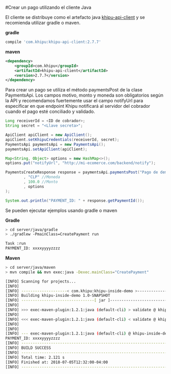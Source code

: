#Crear un pago utilizando el cliente Java

El cliente se distribuye como el artefacto java [khipu-api-client](https://search.maven.org/#search%7Cgav%7C1%7Cg%3A%22com.khipu%22%20AND%20a%3A%22khipu-api-client%22) y se recomienda utilizar gradle o maven.

**gradle**

```gradle
compile 'com.khipu:khipu-api-client:2.7.7'
```


**maven**

```xml
<dependency>
    <groupId>com.khipu</groupId>
    <artifactId>khipu-api-client</artifactId>
    <version>2.7.7</version>
</dependency>
```

Para crear un pago se utiliza el método paymentsPost de la clase PaymentsApi. Los campos motivo, monto y moneda son obligatorios según la API y recomendamos fuertemente usar el campo notifyUrl para especificar en que endpoint Khipu notificará al servidor del cobrador cuando el pago esté conciliado y validado.

```java
Long receiverId = <ID de cobrador>;
String secret = "<Llave secreta>";

ApiClient apiClient = new ApiClient();
apiClient.setKhipuCredentials(receiverId, secret);
PaymentsApi paymentsApi = new PaymentsApi();
paymentsApi.setApiClient(apiClient);

Map<String, Object> options = new HashMap<>();
options.put("notifyUrl", "http://mi-ecomerce.com/backend/notify");

PaymentsCreateResponse response = paymentsApi.paymentsPost("Pago de demo" //Motivo de la compra
        , "CLP" //Moneda
        , 100.0 //Monto
        , options
);

System.out.println("PAYMENT_ID: " + response.getPaymentId());
```

Se pueden ejecutar ejemplos usando gradle o maven


**Gradle**

```sh
> cd server/java/gradle  
> ./gradlew -PmainClass=CreatePayment run

Task :run  
PAYMENT_ID: xxxxyyyyzzzz
``` 

**Maven**

```sh
> cd server/java/maven  
> mvn compile && mvn exec:java -Dexec.mainClass="CreatePayment"

[INFO] Scanning for projects...
[INFO]
[INFO] --------------------< com.khipu:khipu-inside-demo >---------------------
[INFO] Building khipu-inside-demo 1.0-SNAPSHOT
[INFO] --------------------------------[ jar ]---------------------------------
[INFO]
[INFO] >>> exec-maven-plugin:1.2.1:java (default-cli) > validate @ khipu-inside-demo >>>
[INFO]
[INFO] <<< exec-maven-plugin:1.2.1:java (default-cli) < validate @ khipu-inside-demo <<<
[INFO]
[INFO]
[INFO] --- exec-maven-plugin:1.2.1:java (default-cli) @ khipu-inside-demo ---
PAYMENT_ID: xxxxyyyyzzzz
[INFO] ------------------------------------------------------------------------
[INFO] BUILD SUCCESS
[INFO] ------------------------------------------------------------------------
[INFO] Total time: 2.121 s
[INFO] Finished at: 2018-07-05T12:32:00-04:00
[INFO] ------------------------------------------------------------------------
``` 
